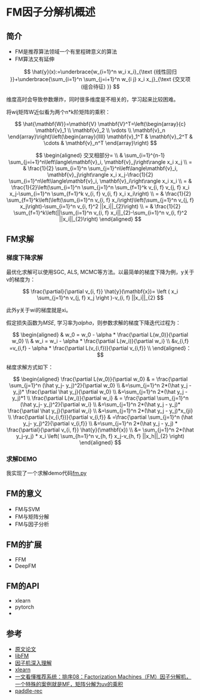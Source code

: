 # FM因子分解机概述

## 简介

- FM是推荐算法领域一个有里程碑意义的算法
- FM算法又有延伸

$$
\hat{y}(x):=\underbrace{w_{i=1}^n w_i x_i}_{\text {线性回归 }}+\underbrace{\sum_{i=1}^n \sum_{j=i+1}^n w_{i j} x_i x_j}_{\text {交叉项 (组合待征) }}
$$

  	

维度高时会导致参数爆炸，同时很多维度是不相关的，学习起来比较困难。

将wij矩阵W近似看为两个n*k阶矩阵的乘积：


$$
\hat{\mathbf{W}}=\mathbf{V} \mathbf{V}^T=\left(\begin{array}{c}
\mathbf{v}_1 \\
\mathbf{v}_2 \\
\vdots \\
\mathbf{v}_n
\end{array}\right)\left(\begin{array}{llll}
\mathbf{v}_1^T & \mathbf{v}_2^T & \cdots & \mathbf{v}_n^T
\end{array}\right)
$$

$$
\begin{aligned}
交叉相部分= \\
& \sum_{i=1}^{n-1} \sum_{j=i+1}^n\left\langle\mathbf{v}_i, \mathbf{v}_j\right\rangle x_i x_j \\
= & \frac{1}{2} \sum_{i=1}^n \sum_{j=1}^n\left\langle\mathbf{v}_i, \mathbf{v}_j\right\rangle x_i x_j-\frac{1}{2} \sum_{i=1}^n\left\langle\mathbf{v}_i, \mathbf{v}_i\right\rangle x_i x_i \\
= & \frac{1}{2}\left(\sum_{i=1}^n \sum_{j=1}^n \sum_{f=1}^k v_{i, f} v_{j, f} x_i x_j-\sum_{i=1}^n \sum_{f=1}^k v_{i, f} v_{i, f} x_i x_i\right) \\
= & \frac{1}{2} \sum_{f=1}^k\left(\left(\sum_{i=1}^n v_{i, f} x_i\right)\left(\sum_{j=1}^n v_{j, f} x_j\right)-\sum_{i=1}^n v_{i, f}^2 ||x_i||_{2}\right) \\
= & \frac{1}{2} \sum_{f=1}^k\left(||\sum_{i=1}^n v_{i, f} x_i||_{2}-\sum_{i=1}^n v_{i, f}^2 ||x_i||_{2}\right)
\end{aligned}
$$



 ## FM求解

### 梯度下降求解

最优化求解可以使用SGC, ALS, MCMC等方法。以最简单的梯度下降为例，y关于v的梯度为：

$$
\frac{\partial}{\partial v_{i, f}} \hat{y}(\mathbf{x})= \left ( x_i \sum_{j=1}^n v_{j, f} x_j \right )-v_{i, f} ||x_i||_{2}
$$
  			
此外y关于wi的梯度就是xi。

假定损失函数为$MSE$, 学习率为$alpha$，则参数求解的梯度下降迭代过程为：


$$
\begin{aligned}
& w_0 = w_0 - \alpha * \frac{\partial L(w_0)}{\partial w_0} \\
& w_i = w_i - \alpha * \frac{\partial L(w_i)}{\partial w_i} \\
&v_{i,f} =v_{i,f} - \alpha * \frac{\partial L(v_{i,f})}{\partial v_{i,f}} \\
\end{aligned}：
$$

梯度求解方式如下：     

$$
\begin{aligned}
\frac{\partial L(w_0)}{\partial w_0}
& =  \frac{\partial \sum_{j=1}^n (\hat y_j- y_j)^2}{\partial w_0} \\
&=\sum_{j=1}^n 2*(\hat y_j - y_j)* \frac{\partial \hat y_j}{\partial w_0} \\
&=\sum_{j=1}^n 2*(\hat y_j - y_j)*1 \\
\frac{\partial L(w_i)}{\partial w_i}
& =  \frac{\partial \sum_{j=1}^n (\hat y_j- y_j)^2}{\partial w_i} \\
&=\sum_{j=1}^n 2*(\hat y_j - y_j)* \frac{\partial \hat y_j}{\partial w_i} \\
&=\sum_{j=1}^n 2*(\hat y_j - y_j)*x_{ji} \\
\frac{\partial L(v_{i,f})}{\partial v_{i,f}}
& =\frac{\partial \sum_{j=1}^n (\hat y_j- y_j)^2}{\partial v_{i,f}} \\
&=\sum_{j=1}^n 2*(\hat y_j - y_j) * \frac{\partial}{\partial v_{i, f}} \hat{y}(\mathbf{x}) \\
&= \sum_{j=1}^n 2*(\hat y_j-y_j) * x_i \left( \sum_{h=1}^n v_{h, f} x_j-v_{h, f} ||x_h||_{2} \right)
\end{aligned}
$$


### 求解DEMO

我实现了一个求解demo代码[fm.py](fm/fm.py)

## FM的意义

- FM与SVM
- FM与矩阵分解
- FM与因子分析




## FM的扩展

- FFM
- DeepFM



## FM的API

- xlearn
- pytorch
- 




## 参考

- [原文论文](https://citeseerx.ist.psu.edu/viewdoc/download?doi=10.1.1.393.8529&rep=rep1&type=pdf)
- [libFM](http://www.libfm.org/)
- [因子机深入理解](https://tracholar.github.io/machine-learning/2017/03/10/factorization-machine.html)
- [xlearn](https://xlearn-doc-cn.readthedocs.io/en/latest/install/index.html)
- [一文看懂推荐系统：排序08：Factorization Machines（FM）因子分解机，一个特殊的案例就是MF，矩阵分解为uv的乘积](https://blog.csdn.net/weixin_46838716/article/details/126554031)
- [paddle-rec](https://gitee.com/paddlepaddle/PaddleRec)


